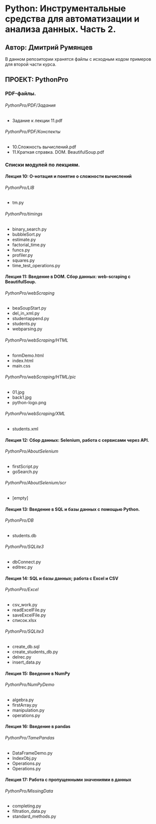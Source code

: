 # Python: Инструментальные средства для автоматизации и анализа данных. Часть 2.
## Автор: Дмитрий Румянцев 
В данном репозитории хранятся файлы с исходным кодом примеров для второй части курса.
## ПРОЕКТ: PythonPro
### PDF-файлы.
###### PythonPro/PDF/Задания
* Задание к лекции 11.pdf
###### PythonPro/PDF/Конспекты
* 10.Сложность вычислений.pdf
* 11.Краткая справка. DOM. BeautifulSoup.pdf
### Списки модулей по лекциям.
#### Лекция 10: O-нотация и понятие о сложности вычислений
###### PythonPro/LIB
* tm.py
###### PythonPro/timings
* binary_search.py
* bubbleSort.py
* estimate.py
* factorial_time.py
* funcs.py
* profiler.py
* squares.py
* time_test_operations.py
#### Лекция 11: Введение в DOM. Сбор данных: web-scraping с BeautifulSoup.
###### PythonPro/webScraping
* beaSoupStart.py
* del_in_xml.py
* studentappend.py
* students.py
* webparsing.py
###### PythonPro/webScraping/HTML
* formDemo.html
* index.html
* main.css
###### PythonPro/webScraping/HTML/pic
* 01.jpg
* back1.jpg
* python-logo.png
###### PythonPro/webScraping/XML
* students.xml
#### Лекция 12: Сбор данных: Selenium, работа с сервисами через API.
###### PythonPro/AboutSelenium
* firstScript.py
* goSearch.py
###### PythonPro/AboutSelenium/scr
* [empty]
#### Лекция 13: Введение в SQL и базы данных с помощью Python.
###### PythonPro/DB
* students.db
###### PythonPro/SQLite3
* dbConnect.py
* editrec.py
#### Лекция 14: SQL и базы данных; работа с Excel и CSV
###### PythonPro/Excel
* csv_work.py
* readExcelFile.py
* saveExcelFile.py
* список.xlsx
###### PythonPro/SQLite3
* create_db.sql
* create_students_db.py
* delrec.py
* insert_data.py
#### Лекция 15: Введение в NumPy
###### PythonPro/NumPyDemo
* algebra.py
* firstArray.py
* manipulation.py
* operations.py
#### Лекция 16: Введение в pandas
###### PythonPro/TamePandas
* DataFrameDemo.py
* IndexObj.py
* Operations.py
* Operations.py
#### Лекция 17: Работа с пропущенными значениями в данных
###### PythonPro/MissingData
* completing.py
* filtration_data.py
* standard_methods.py